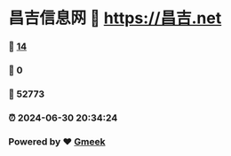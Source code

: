 # 昌吉信息网 :link: https://昌吉.net 
### :page_facing_up: [14](https://昌吉.net/tag.html) 
### :speech_balloon: 0 
### :hibiscus: 52773 
### :alarm_clock: 2024-06-30 20:34:24 
### Powered by :heart: [Gmeek](https://github.com/Meekdai/Gmeek)
